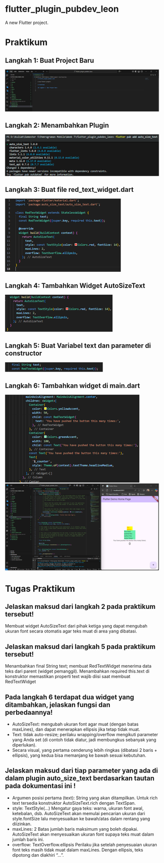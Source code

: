 # flutter_plugin_pubdev_leon

A new Flutter project.

# Praktikum

## Langkah 1:  Buat Project Baru

![Screenshot](images/p1l1.png)

## Langkah 2: Menambahkan Plugin

![Screenshot](images/p1l2.png)

## Langkah 3: Buat file red_text_widget.dart

![Screenshot](images/p1l3.png)

## Langkah 4: Tambahkan Widget AutoSizeText

![Screenshot](images/p1l4.png)

## Langkah 5: Buat Variabel text dan parameter di constructor

![Screenshot](images/p1l5.png)

## Langkah 6: Tambahkan widget di main.dart

![Screenshot](images/p1l6.png)
![Screenshot](images/p1l7.png)

# Tugas Praktikum

## Jelaskan maksud dari langkah 2 pada praktikum tersebut!
Membuat widget AutoSizeText dari pihak ketiga yang dapat mengubah ukuran font secara otomatis agar teks muat di area yang dibatasi.
## Jelaskan maksud dari langkah 5 pada praktikum tersebut!
Menambahkan final String text; membuat RedTextWidget menerima data teks dari parent (widget pemanggil). Menambahkan required this.text di konstruktor memastikan properti text wajib diisi saat membuat RedTextWidget 
## Pada langkah 6 terdapat dua widget yang ditambahkan, jelaskan fungsi dan perbedaannya!
- AutoSizeText: mengubah ukuran font agar muat (dengan batas maxLines), dan dapat menerapkan ellipsis jika tetap tidak muat.
- Text: tidak auto-resize; perilaku wrapping/overflow mengikuti parameter yang Anda set (di contoh tidak diatur, jadi membungkus sebanyak yang diperlukan).
- Secara visual, yang pertama cenderung lebih ringkas (dibatasi 2 baris + ellipsis), yang kedua bisa memanjang ke bawah sesuai kebutuhan.
## Jelaskan maksud dari tiap parameter yang ada di dalam plugin auto_size_text berdasarkan tautan pada dokumentasi ini !
- Argumen posisi pertama (text):
String yang akan ditampilkan. Untuk rich text tersedia konstruktor AutoSizeText.rich dengan TextSpan.
- style: TextStyle(...)
Mengatur gaya teks: warna, ukuran font awal, ketebalan, dsb. AutoSizeText akan memulai pencarian ukuran dari style.fontSize lalu menyesuaikan ke bawah/atas dalam rentang yang diizinkan.
- maxLines: 2
Batas jumlah baris maksimum yang boleh dipakai. AutoSizeText akan menyesuaikan ukuran font supaya teks muat dalam jumlah baris ini.
- overflow: TextOverflow.ellipsis
Perilaku jika setelah penyesuaian ukuran font teks masih tidak muat dalam maxLines. Dengan ellipsis, teks dipotong dan diakhiri “...”.